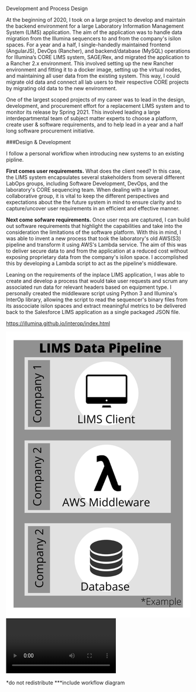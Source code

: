 Development and Process Design

At the beginning of 2020, I took on a large project to develop and maintain the backend environment for a large Laboratory Information Management System (LIMS) application. The aim of the application was to handle data migration from the Illumina sequencers to and from the company's isilon spaces. For a year and a half, I single-handedly maintained frontend (AngularJS), DevOps (Rancher), and backend/database (MySQL) operations for Illumina’s CORE LIMS system, SAGE/Rex, and migrated the application to a Rancher 2.x environment. This involved setting up the new Rancher environment and fitting it to a docker image, setting up the virtual nodes, and maintaining all user data from the existing system. This way, I could migrate old data and connect all lab users to their respective CORE projects by migrating old data to the new environment. 

One of the largest scoped projects of my career was to lead in the design, development, and procurement effort for a replacement LIMS system and to monitor its release by Spring 2021. This involved leading a large interdepartmental team of subject matter experts to choose a platform, create user & software requirements, and to help lead in a year and a half long software procurement initiative.

###Design & Development

I follow a personal workflow when introducing new systems to an existing pipline. 

**First comes user requirements.** What does the client need? In this case, the LIMS system encapsulates several stakeholders from several different LabOps groups, including Software Development, DevOps, and the laboratory's CORE sequencing team. When dealing with a large collaborative group, it is vital to keep the different perspectives and expectations about the the future system in mind to ensure clarity and to capture/uncover user requirements in an efficient and effective manner. 

**Next come sofware requirements.** Once user reqs are captured, I can build out software requirements that highlight the capabilities and take into the consideration the limitations of the software platform. With this in mind, I was able to invent a new process that took the laboratory's old AWS(S3) pipeline and transform it using AWS's Lambda service. The aim of this was to deliver secure data to and from the application at a reduced cost without exposing proprietary data from the company's isilon space. I accomplished this by developing a Lambda script to act as the pipeline's middleware.

Leaning on the requirements of the inplace LIMS application, I was able to create and develop a process that would take user requests and scrum any associated run data for relevant headers based on equipment type. I personally created the middleware script using Python 3 and Illumina's InterOp library, allowing the script to read the sequencer's binary files from its asscociate isilon spaces and extract meaningful metrics to be delivered back to the Salesforce LIMS application as a single packaged JSON file.

https://illumina.github.io/interop/index.html

<img src="/images/Sample_workflow_wip.PNG">
<video>
  <source src="/images/Sample_workflow_wip.MP4" type="video/mp4">
</video>

*do not redistribute
***include workflow diagram


